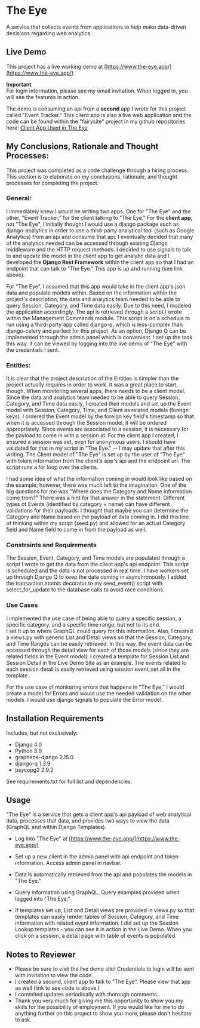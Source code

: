 # The Eye
A service that collects events from applications to help make 
data-driven decisions regarding web analytics.

## Live Demo
This project has a live working demo at
[https://www.the-eye.app/](https://www.the-eye.app/)

**Important** <br>
For login information, please see my email invitation.
When logged in, you will see the features in action.

The demo is consuming an api from a **second** app I wrote for this 
project called "Event Tracker."  This client app is also a live
web application and the code can be found within the "fairysite"
project in my github repositories here:
[Client App Used in The Eye](https://github.com/marcisprouse/fairysite)

## My Conclusions, Rationale and Thought Processes:
This project was completed as a code challenge through a hiring
process.  This section is to elaborate on my conclusions, rationale,
and thought processes for completing the project.
### General:<br>
I immediately knew I would be writing two apps.  One for "The Eye"
and the other, "Event Tracker," for the client talking to "The Eye."
For the **client app**, not "The Eye", I initially thought I would use 
a django package such as django-analytics in order to use a third-party
analytical tool (such as Google Analytics) from an api and consume
that api.  I eventually decided that many of the analytics needed
can be accessed through existing Django middleware and the HTTP
request methods.  I decided to use signals to talk to and update
the model in the client app to get analytic data and I developed
the **Django Rest Framework** within the client app so that I had
an endpoint that can talk to "The Eye."  This app is up and running
(see link above).

For "The Eye", I assumed that this app would take in the client app's
json data and populate models within.  Based on the information within
the project's description, the data and analytics team needed to be
able to query Session, Category, and Time data easily. Due to this
need, I modeled the application accordingly.  The api is retrieved
through a script I wrote within the Management Commands module. This
script is on a schedule to run using a third-party app called django-q,
which is less-complex than django-celery and perfect for this project.
As an option, Django Q can be implemented through the admin panel
which is convenient.  I set up the task this way.  It can be viewed
by logging into the live demo of "The Eye" with the credentials I 
sent. 


### Entities: <br>
It is clear that the project description of the Entities is simpler
than the project actually requires in order to work. It was a great
place to start, though. When monitoring several apps, there needs to 
be a client model. Since the data and analytics team needed to be able
to query Session, Category, and Time data easily, I created their
models and set up the Event model with Session, Category, Time, and
Client as related models (foreign keys).  I ordered the Event model
by the foreign key field's timestamp so that when it is accessed
through the Session model, it will be ordered appropriately. Since
events are associated to a session, it is necessary for the payload
to come in with a session id.  For the client app I created, I
ensured a session was set, even for anonymous users. I should have
validated for that in my script in "The Eye." -- I may update that
after this writing.  The Client model of "The Eye" is set up by the
user of "The Eye" with token information from the client's app's api
and the endpoint url.  The script runs a for loop over the clients.

I had some idea of what the information coming
in would look like based on the example; however, there was much left
to the imagination.  One of the big questions for me was "Where does
the Category and Name information come from?"  There was a hint for
that answer in the statement: Different types of Events (identified
by category + name) can have different validations for their payloads.
I thought that maybe you can determine the Category and Name based on
the payload of data coming in.  I did this line of thinking within my
script (seed.py) and allowed for an actual Category field and Name
field to come in from the payload as well.

### Constraints and Requirements<br>
The Session, Event, Category, and Time models are populated through
a script I wrote to get the data from the client app's api endpoint.
This script is scheduled and the data is not processed in real time.
I have workers set up through Django Q to keep the data coming in 
asynchronously.  I added the transaction.atomic decorator to my 
seed_event() script with select_for_update to the database calls to
avoid race conditions.

### Use Cases
I implemented the use case of being able to query a specific session,
a specific category, and a specific time range, but not to its end.  
I set it up to where GraphQL could query for this
information. Also, I created a views.py with generic List and Detail
views so that the Session, Category, and Time Ranges can be easily 
retrieved.  In this way, the event data can be accessed through the 
detail view for each of those models (since they are related fields 
in the Event model). I created a template for Session List and Session
Detail in the Live Demo Site as an example.  The events related to each
session detail is easily retrieved using session.event_set.all in
the template.

For the use case of monitoring errors that happens in "The Eye,"
I would create a model for Errors and would use the needed validation
on the other models. I would use django signals to populate the Error
model.


## Installation Requirements
Includes, but not exclusively:
* Django 4.0
* Python 3.9
* graphene-django 2.15.0
* django-q 1.3.9
* psycopg2 2.9.2

See requirements.txt for full list and dependencies.

## Usage
"The Eye" is a service that gets a client app's api payload of 
web analytical data, processes that data, and provides two ways
to view the data (GraphQL and within Django Templates).

* Log into "The Eye" at [https://www.the-eye.app/](https://www.the-eye.app/)

* Set up a new client in the admin panel with api endpoint and
token information. Access admin panel in navbar.
  
* Data is automatically retrieved from the api and populates the
models in "The Eye."

* Query information using GraphQL.  Query examples provided when
logged into "The Eye."

* If templates set up, List and Detail views are provided in views.py
so that templates can easily render tables of Session, Category, and 
Time information with related event information.  I did set up the
 Session Lookup templates - you can see it in action in the Live Demo.
 When you click on a session, a detail page with table of events is
 populated.    
  
## Notes to Reviewer
* Please be sure to visit the live demo site! Credentials to login
will be sent with invitation to view the code.
* I created a second, client app to talk to "The Eye". Please view 
  that app as well (link to see code is above.)
* I commited updates periodically with thorough comments.  
* Thank you very much for giving me this opportunity to show you
my skills for the possibility of employment.  If you would like for
  me to do anything further on this project to show you more, please
  don't hesitate to ask.
